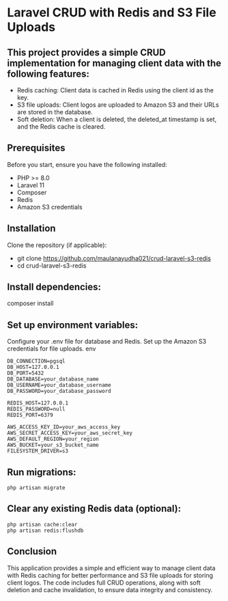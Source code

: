 # Laravel CRUD with Redis and S3 File Uploads
## This project provides a simple CRUD implementation for managing client data with the following features:
 
- Redis caching: Client data is cached in Redis using the client id as the key.
- S3 file uploads: Client logos are uploaded to Amazon S3 and their URLs are stored in the database.
- Soft deletion: When a client is deleted, the deleted_at timestamp is set, and the Redis cache is cleared.

## Prerequisites
Before you start, ensure you have the following installed:
 
- PHP >= 8.0
- Laravel 11
- Composer
- Redis
- Amazon S3 credentials

## Installation
Clone the repository (if applicable): 
- git clone https://github.com/maulanayudha021/crud-laravel-s3-redis
- cd crud-laravel-s3-redis

## Install dependencies:
composer install

## Set up environment variables: 
Configure your .env file for database and Redis.
Set up the Amazon S3 credentials for file uploads.
env

```
DB_CONNECTION=pgsql
DB_HOST=127.0.0.1
DB_PORT=5432
DB_DATABASE=your_database_name
DB_USERNAME=your_database_username
DB_PASSWORD=your_database_password
 
REDIS_HOST=127.0.0.1
REDIS_PASSWORD=null
REDIS_PORT=6379
 
AWS_ACCESS_KEY_ID=your_aws_access_key
AWS_SECRET_ACCESS_KEY=your_aws_secret_key
AWS_DEFAULT_REGION=your_region
AWS_BUCKET=your_s3_bucket_name
FILESYSTEM_DRIVER=s3
```

## Run migrations:
```php artisan migrate```

## Clear any existing Redis data (optional):
```
php artisan cache:clear
php artisan redis:flushdb
```

## Conclusion
This application provides a simple and efficient way to manage client data with Redis caching for better performance and S3 file uploads for storing client logos. The code includes full CRUD operations, along with soft deletion and cache invalidation, to ensure data integrity and consistency.

